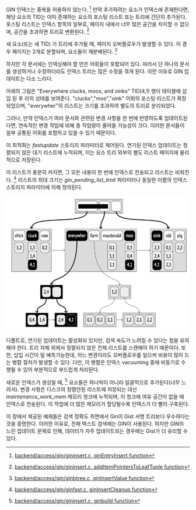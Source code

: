
GIN 인덱스는 중복을 허용하지 않는다. [^1] 만약 추가하려는 요소가 인덱스에 존재한다면, 해당 요소의 TID는 이미 존재하는 요소의 포스팅 리스트 또는 트리에 간단히 추가된다.
포스팅 리스트는 인덱스 항목의 일부로, 페이지 내에서 너무 많은 공간을 차지할 수 없으며, 공간을 초과하면 트리로 변환된다. [^2]

새 요소(또는 새 TID) 가 트리에 추가될 때, 페이지 오버플로우가 발생할 수 있다. 이 경우 페이지는 2개로 분할되며, 요소들이 재분배된다. [^3]

하지만 각 문서에는 인덱싱해야 할 만은 어휘들이 포함되어 있다. 따라서 단 하나의 문서를 생성하거나 수정하더라도 인덱스 트리는 많은 수정을 겪게 된다. 
이런 이유로 GIN 업데이트는 다소 느리다.

아래의 그림은 "Everywhere clucks, moos, and oinks" TID(4,1) 행이 테이블에 삽입 된 후 리의 상태를 보여준다. "clucks","moo","oink" 어휘의 포스팅 리스트가 확장되었으며, "everywher"의 리스트는 크기를 초과하여 별도의 트리로 분리되었다.

그러나, 만약 인덱스가 여러 문서와 관련된 변경 사항을 한 번에 반영하도록 업데이트된다면, 연속적인 변경 작업에 비해 총 작업량이 줄어들 가능성이 크다. 이러한 문서들이 일부 공통된 어휘를 포함하고 있을 수 있기 때문이다.

이 최적화는 *fastupdate* 스토리지 파라미터로 제어된다.
연기된 인덱스 업데이트는 정렬되지 않은 대기 리스트에 누적되며, 이는 요소 트리 외부의 별도 리스트 페이지에 물리적으로 저장된다.

이 리스트가 충분히 커지면, 그 모든 내용이 한 번에 인덱스로 전송되고 리스트는 비워진다. [^4]
리스트의 최대 크기는 *gin_pending_list_limit* 파라미터나 동일한 이름의 인덱스 스토리지 파라미터에 의해 정의된다.

![](image/CleanShot%20-000127.png)

디폴트로, 연기된 업데이트는 활성화되 있지만, 검색 속도가 느려질 수 있다는 점을 유의해야 한다.
트리 자체 외에서 정렬되지 않은 전체 리스트를 스캔해야 하기 때문이다.
또한, 삽입 시간이 덜 예측가능한데, 어느 변경이라도 오버플로우를 일으켜 비용이 많이 드는 병합 절차가 발생할 수 있다.
다만, 이 병합은 인덱스 vacuuming 중에 비동기로 수행될 수 있어 부분적으로 부드럽게 처리된다.

새로운 인덱스가 생성될 때, [^5] 요소들은 하나씩이 아니라 일괄적으로 추가된다(너무 느려서). 
변경 사항은 디스크의 정렬안된 리스트에 저장되는 대신 *maintenance_work_mem* 메모리 청크에 누적되며, 이 청크에 여유 공간이 없을 때 인덱스로 전송된다.
이 작업에 더 많은 메모리가 할당될수록 인덱스가 더 빨리 구축된다.

이 장에서 제공된 예제들은 검색 정확도 측면에서 Gin이 Gist 서명 트리보다 우수하다는 것을 증명한다. 이러한 이유로, 전체 텍스트 검색에는 GIN이 사용된다.
하지만 GIN의 느린 업데이트 문제로 인해, 데이터가 자주 업데이트되는 경우에는 Gist가 더 유리할 수 있다.


[^1]:[backend/access/gin/gininsert.c, ginEntryInsert function](https://git.postgresql.org/gitweb/?p=postgresql.git;a=blob;f=src/backend/access/gin/gininsert.c;hb=REL_14_STABLE)
[^2]:[backend/access/gin/gininsert.c, addItemPointersToLeafTuple function](https://git.postgresql.org/gitweb/?p=postgresql.git;a=blob;f=src/backend/access/gin/gininsert.c;hb=REL_14_STABLE)
[^3]:[backend/access/gin/ginbtree.c, ginInsertValue function](https://git.postgresql.org/gitweb/?p=postgresql.git;a=blob;f=src/backend/access/gin/ginbtree.c;hb=REL_14_STABLE)

[^4]:[backend/access/gin/ginfast.c, ginInsertCleanup function](https://git.postgresql.org/gitweb/?p=postgresql.git;a=blob;f=src/backend/access/gin/ginfast.c;hb=REL_14_STABLE)
[^5]:[backend/access/gin/gininsert.c, ginbuild function](https://git.postgresql.org/gitweb/?p=postgresql.git;a=blob;f=src/backend/access/gin/gininsert.c;hb=REL_14_STABLE)